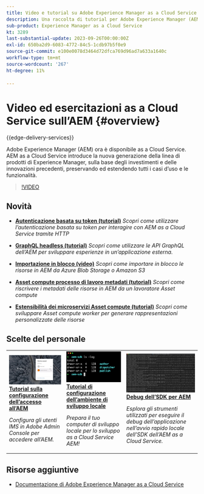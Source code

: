 ```yaml
---
title: Video e tutorial su Adobe Experience Manager as a Cloud Service
description: Una raccolta di tutorial per Adobe Experience Manager (AEM) as a Cloud Service
sub-product: Experience Manager as a Cloud Service
kt: 3289
last-substantial-update: 2023-09-26T00:00:00Z
exl-id: 650ba2d9-6083-4772-84c5-1cdb97b5f0e9
source-git-commit: e100e0078d3464d72dfca769d96ad7a633a1640c
workflow-type: tm+mt
source-wordcount: '267'
ht-degree: 11%

---
```


# Video ed esercitazioni as a Cloud Service sull’AEM {#overview}

{{edge-delivery-services}}

Adobe Experience Manager (AEM) ora è disponibile as a Cloud Service. AEM as a Cloud Service introduce la nuova generazione della linea di prodotti di Experience Manager, sulla base degli investimenti e delle innovazioni precedenti, preservando ed estendendo tutti i casi d’uso e le funzionalità.

>[!VIDEO](https://video.tv.adobe.com/v/31085?quality=12&learn=on)

<div id="whats-new-section">

## Novità

* **[Autenticazione basata su token (tutorial)](https://experienceleague.adobe.com/docs/experience-manager-learn/getting-started-with-aem-headless/authentication/overview.html)**
  *Scopri come utilizzare l’autenticazione basata su token per interagire con AEM as a Cloud Service tramite HTTP*

* **[GraphQL headless (tutorial)](https://experienceleague.adobe.com/docs/experience-manager-learn/getting-started-with-aem-headless/graphql/overview.html?lang=it)**
  *Scopri come utilizzare le API GraphQL dell’AEM per sviluppare esperienze in un’applicazione esterna.*

* **[Importazione in blocco (video)](./migration/bulk-import.md)**
  *Scopri come importare in blocco le risorse in AEM da Azure Blob Storage o Amazon S3*

* **[Asset compute processo di lavoro metadati (tutorial)](./asset-compute/advanced/metadata.md)**
  *Scopri come riscrivere i metadati delle risorse in AEM da un lavoratore Asset compute*

* **[Estensibilità dei microservizi Asset compute (tutorial)](./asset-compute/overview.md)**
  *Scopri come sviluppare Asset compute worker per generare rappresentazioni personalizzate delle risorse*

</div>

<div id="recs-overview-body-1"></div>
<div id="recs-overview-body-2"></div>
<div id="recs-overview-body-3"></div>
<div id="recs-overview-body-4"></div>
<div id="recs-overview-body-5"></div>
<div id="recs-overview-body-6"></div>

<div id="staff-picks-section">

## Scelte del personale

<table>
   <td>
      <a href="./accessing/overview.md">
      <img alt="Configurazione dell’accesso a AEM as a Cloud Service" src="./assets/overview/staff-pick__accessing.png"/>
      </a>
      <div>
         <a href="./accessing/overview.md">
         <strong>Tutorial sulla configurazione dell’accesso all’AEM</strong>
         </a>
      </div>
      <p>
         <em>Configura gli utenti IMS in Adobe Admin Console per accedere all’AEM.</em>
      <p>
   </td>   
   <td>
      <a href="./local-development-environment/overview.md">
      <img alt="Tutorial sulla configurazione dell’ambiente di sviluppo locale" src="./assets/overview/staff-pick__local-development-environment-set-up.png"/>
      </a>
      <div>
         <a href="./local-development-environment/overview.md">
         <strong>Tutorial di configurazione dell’ambiente di sviluppo locale</strong>
         </a>
      </div>
      <p>
         <em>Prepara il tuo computer di sviluppo locale per lo sviluppo as a Cloud Service AEM!</em>
      <p>
   </td>   
   <td>
      <a href="./debugging/aem-sdk-local-quickstart/overview.md">
      <img alt="Eseguire il debug dell’avvio rapido locale dell’SDK dell’AEM" src="./assets/overview/staff-pick__debugging.png"/>
      </a>
      <div>
         <a href="./debugging/aem-sdk-local-quickstart/overview.md">
         <strong>Debug dell’SDK per AEM</strong>
         </a>
      </div>
      <p>
         <em>Esplora gli strumenti utilizzati per eseguire il debug dell’applicazione nell’avvio rapido locale dell’SDK dell’AEM as a Cloud Service.</em>
      <p>
   </td>
</table>

</div>

## Risorse aggiuntive

* [Documentazione di Adobe Experience Manager as a Cloud Service](https://experienceleague.adobe.com/docs/experience-manager-cloud-service/landing/home.html?lang=it)
